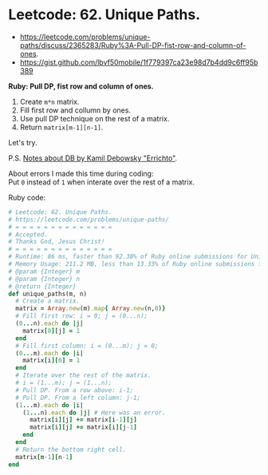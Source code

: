 # Leetcode: 62. Unique Paths.

- https://leetcode.com/problems/unique-paths/discuss/2365283/Ruby%3A-Pull-DP-fist-row-and-column-of-ones.
- https://gist.github.com/lbvf50mobile/1f779397ca23e98d7b4dd9c6ff95b389

**Ruby: Pull DP, fist row and column of ones.**

1. Create `m*n` matrix.
2. Fill first row and collumn by ones.
3. Use pull DP technique on the rest of a matrix.
4. Return `matrix[m-1][n-1]`.

Let's try.

P.S. [Notes about DB by Kamil Debowsky "Errichto"](https://github.com/Errichto/youtube/wiki/DP-lecture).

About errors I made this time during coding:  
Put `0` instead of `1` when interate over the rest of a matrix.

Ruby code:
```Ruby
# Leetcode: 62. Unique Paths.
# https://leetcode.com/problems/unique-paths/
# = = = = = = = = = = = = = =
# Accepted.
# Thanks God, Jesus Christ!
# = = = = = = = = = = = = = =
# Runtime: 86 ms, faster than 92.38% of Ruby online submissions for Unique Paths.
# Memory Usage: 211.2 MB, less than 13.33% of Ruby online submissions for Unique Paths.
# @param {Integer} m
# @param {Integer} n
# @return {Integer}
def unique_paths(m, n)
  # Create a matrix.
  matrix = Array.new(m).map{ Array.new(n,0)}
  # Fill first row: i = 0; j = (0...n);
  (0...n).each do |j|
    matrix[0][j] = 1
  end
  # Fill first column: i = (0...m); j = 0;
  (0...m).each do |i|
    matrix[i][0] = 1
  end
  # Iterate over the rest of the matrix.
  # i = (1...m); j = (1...n);
  # Pull DP. From a row above: i-1;
  # Pull DP. From a left column: j-1;
  (1...m).each do |i|  
    (1...n).each do |j| # Here was an error.
      matrix[i][j] += matrix[i-1][j]
      matrix[i][j] += matrix[i][j-1]
    end
  end
  # Return the bottom right cell.
  matrix[m-1][n-1]
end
```
